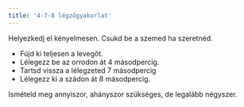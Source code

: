 ```yaml
---
title: '4-7-8 légzőgyakorlat'
---
```


Helyezkedj el kényelmesen. Csukd be a szemed ha szeretnéd.

- Fújd ki teljesen a levegőt.
- Lélegezz be az orrodon át 4 másodpercig.
- Tartsd vissza a lélegzeted 7 másodpercig
- Lélegezz ki a szádon át 8 másodpercig.

Ismételd meg annyiszor, ahányszor szükséges, de legalább négyszer.